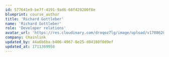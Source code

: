 ```yaml
---
id: 577641e9-be7f-4191-9ad6-68f429200f8e
blueprint: course_author
title: 'Richard Gottleber'
name: 'Richard Gottleber'
role: 'Developer relations'
avatar_url: 'https://res.cloudinary.com/droqoz7lg/image/upload/v1708620479/authors/auth1_rwkb2f.jpg'
company: Chainlink
updated_by: 44a6b6ba-b406-4967-8e25-d04180f0d9ef
updated_at: 1711389958
---
```

